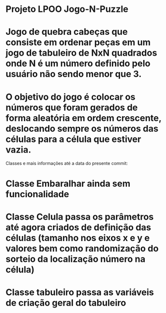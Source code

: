 # Projeto LPOO Jogo-N-Puzzle

# Jogo de quebra cabeças que consiste em ordenar peças em um jogo de tabuleiro de NxN quadrados onde N é um número definido pelo usuário não sendo menor que 3. 
# O objetivo do jogo é colocar os números que foram gerados de forma aleatória em ordem crescente, deslocando sempre os números das células para a célula que estiver vazia.

Classes e mais informações até a data do presente commit:

# Classe Embaralhar ainda sem funcionalidade
# Classe Celula passa os parâmetros até agora criados de definição das células (tamanho nos eixos x e y e valores bem como randomização do sorteio da localização número na célula)
# Classe tabuleiro passa as variáveis de criação geral do tabuleiro 


